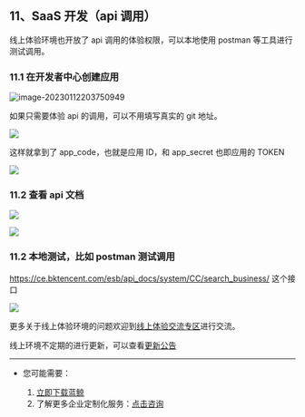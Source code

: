 ## 11、SaaS 开发（api 调用）

线上体验环境也开放了 api 调用的体验权限，可以本地使用 postman 等工具进行测试调用。

### 11.1 在开发者中心创建应用

![image-20230112203750949](.\assets\image-20230112203750949.png)



如果只需要体验 api 的调用，可以不用填写真实的 git 地址。

![](./assets/2022-02-18-17-58-31.png)

这样就拿到了 app_code，也就是应用 ID，和 app_secret 也即应用的 TOKEN

![](./assets/2022-02-18-17-58-37.png)

### 11.2 查看 api 文档

![](./assets/2022-02-18-17-58-46.png)

![](./assets/2022-02-18-17-58-50.png)

### 11.2 本地测试，比如 postman 测试调用

https://ce.bktencent.com/esb/api_docs/system/CC/search_business/ 这个接口

![](./assets/2022-02-18-17-58-59.png)


更多关于线上体验环境的问题欢迎到[线上体验交流专区](https://bk.tencent.com/s-mart/community/question/5612)进行交流。

线上环境不定期的进行更新，可以查看[更新公告](./CHANGE_LOG.md)

---

- 您可能需要：

    1. [立即下载蓝鲸](https://bk.tencent.com/download/)
    2. 了解更多企业定制化服务：[点击咨询](https://bk.tencent.com/applyinfo/ee/)